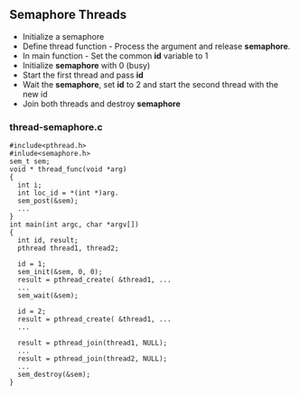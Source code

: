 ## Semaphore Threads

- Initialize a semaphore
- Define thread function - Process the argument and release **semaphore**.
- In main function - Set the common **id** variable to 1
- Initialize **semaphore** with 0 (busy)
- Start the first thread and pass **id**
- Wait the **semaphore**, set **id** to 2 and start the second thread with the new id
- Join both threads and destroy **semaphore**

### thread-semaphore.c
```
#include<pthread.h>
#inlude<semaphore.h>
sem_t sem;
void * thread_func(void *arg)
{
  int i;
  int loc_id = *(int *)arg.
  sem_post(&sem);
  ...
}
int main(int argc, char *argv[])
{
  int id, result;
  pthread thread1, thread2;
  
  id = 1;
  sem_init(&sem, 0, 0);
  result = pthread_create( &thread1, ...
  ...
  sem_wait(&sem);
  
  id = 2;
  result = pthread_create( &thread1, ...
  ...
 
  result = pthread_join(thread1, NULL);
  ...
  result = pthread_join(thread2, NULL);
  ...
  sem_destroy(&sem);
}
```